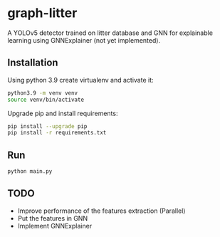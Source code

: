# graph-litter
A YOLOv5 detector trained on litter database and GNN for explainable learning using GNNExplainer (not yet implemented).

## Installation
Using python 3.9 create virtualenv and activate it:
```sh
python3.9 -m venv venv
source venv/bin/activate
```
Upgrade pip and install requirements:
```sh
pip install --upgrade pip
pip install -r requirements.txt
```
## Run
```sh
python main.py
```
## TODO
- Improve performance of the features extraction (Parallel)
- Put the features in GNN
- Implement GNNExplainer
